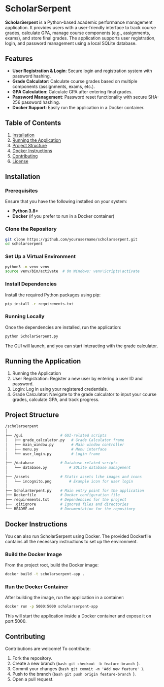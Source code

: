 # ScholarSerpent

**ScholarSerpent** is a Python-based academic performance management application. It provides users with a user-friendly interface to track course grades, calculate GPA, manage course components (e.g., assignments, exams), and store final grades. The application supports user registration, login, and password management using a local SQLite database.

## Features
- **User Registration & Login**: Secure login and registration system with password hashing.
- **Grade Calculator**: Calculate course grades based on multiple components (assignments, exams, etc.).
- **GPA Calculation**: Calculate GPA after entering final grades.
- **Password Management**: Password reset functionality with secure SHA-256 password hashing.
- **Docker Support**: Easily run the application in a Docker container.

## Table of Contents
1. [Installation](#installation)
2. [Running the Application](#running-the-application)
3. [Project Structure](#project-structure)
4. [Docker Instructions](#docker-instructions)
5. [Contributing](#contributing)
6. [License](#license)

## Installation

### Prerequisites
Ensure that you have the following installed on your system:
- **Python 3.8+**
- **Docker** (if you prefer to run in a Docker container)

### Clone the Repository
```bash
git clone https://github.com/yourusername/scholarserpent.git
cd scholarserpent
```

### Set Up a Virtual Environment
```bash
python3 -m venv venv
source venv/bin/activate  # On Windows: venv\Scripts\activate
```

### Install Dependencies
Install the required Python packages using pip:
```bash 
pip install -r requirements.txt
```

### Running Locally
Once the dependencies are installed, run the application:
```bash
python ScholarSerpent.py
```
The GUI will launch, and you can start interacting with the grade calculator.

## Running the Application
1. Running the Application
2. User Registration: Register a new user by entering a user ID and password.
3. Login: Log in using your registered credentials.
4. Grade Calculator: Navigate to the grade calculator to input your course grades, calculate GPA, and track progress.

## Project Structure 
```bash 
/scholarserpent
│
├── /gui                 # GUI-related scripts
│   ├── grade_calculator.py   # Grade Calculator frame
│   ├── main_window.py        # Main window controller
│   ├── menu.py               # Menu interface
│   └── user_login.py         # Login frame
│
├── /database            # Database-related scripts
│   └── database.py          # SQLite database management
│
├── /assets              # Static assets like images and icons
│   └── incognito.png        # Example icon for user login
│
├── ScholarSerpent.py    # Main entry point for the application
├── Dockerfile           # Docker configuration file
├── requirements.txt     # Dependencies for the project
├── .gitignore           # Ignored files and directories
└── README.md            # Documentation for the repository
```

## Docker Instructions
You can also run ScholarSerpent using Docker. The provided Dockerfile contains all the necessary instructions to set up the environment.

### Build the Docker Image
From the project root, build the Docker image:
```bash 
docker build -t scholarserpent-app .
```
### Run the Docker Container
After building the image, run the application in a container:
```bash
docker run -p 5000:5000 scholarserpent-app
```
This will start the application inside a Docker container and expose it on port 5000.

## Contributing
Contributions are welcome! To contribute:
1. Fork the repository.
2. Create a new branch (```bash git checkout -b feature-branch ```).
3. Commit your changes (```bash git commit -m 'Add new feature' ```).
4. Push to the branch (```bash git push origin feature-branch ```).
5. Open a pull request.